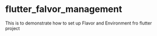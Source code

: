 # flutter_falvor_management
This is to demonstrate how to set up Flavor and Environment fro flutter project
